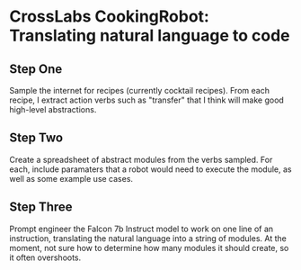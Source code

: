# CrossLabs CookingRobot: Translating natural language to code

## Step One
Sample the internet for recipes (currently cocktail recipes). From each recipe, I extract action verbs such as "transfer" that I think will make good high-level abstractions.

## Step Two
Create a spreadsheet of abstract modules from the verbs sampled. For each, include paramaters that a robot would need to execute the module, as well as some example use cases.

## Step Three
Prompt engineer the Falcon 7b Instruct model to work on one line of an instruction, translating the natural language into a string of modules. At the moment, not sure how to determine how many modules it should create, so it often overshoots.
